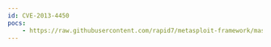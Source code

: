```yaml
---
id: CVE-2013-4450
pocs:
    - https://raw.githubusercontent.com/rapid7/metasploit-framework/master/modules/auxiliary/dos/http/nodejs_pipelining.rb
---
```

